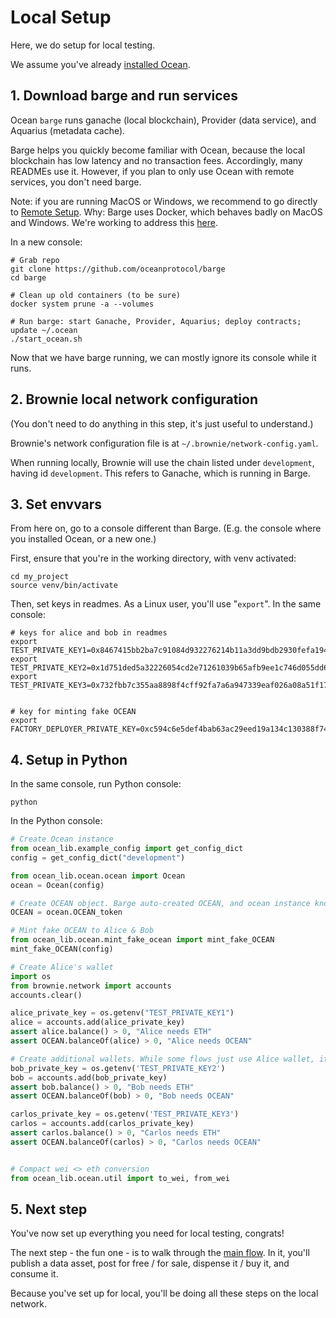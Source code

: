 <!--
Copyright 2023 Ocean Protocol Foundation
SPDX-License-Identifier: Apache-2.0
-->

# Local Setup

Here, we do setup for local testing.

We assume you've already [installed Ocean](install.md).

## 1. Download barge and run services

Ocean `barge` runs ganache (local blockchain), Provider (data service), and Aquarius (metadata cache).

Barge helps you quickly become familiar with Ocean, because the local blockchain has low latency and no transaction fees. Accordingly, many READMEs use it. However, if you plan to only use Ocean with remote services, you don't need barge.

Note: if you are running MacOS or Windows, we recommend to go directly to [Remote Setup](setup-remote.md). Why: Barge uses Docker, which behaves badly on MacOS and Windows. We're working to address this [here](https://github.com/oceanprotocol/ocean.py/issues/1313).

In a new console:

```console
# Grab repo
git clone https://github.com/oceanprotocol/barge
cd barge

# Clean up old containers (to be sure)
docker system prune -a --volumes

# Run barge: start Ganache, Provider, Aquarius; deploy contracts; update ~/.ocean
./start_ocean.sh
```

Now that we have barge running, we can mostly ignore its console while it runs.

## 2. Brownie local network configuration

(You don't need to do anything in this step, it's just useful to understand.)

Brownie's network configuration file is at `~/.brownie/network-config.yaml`.

When running locally, Brownie will use the chain listed under `development`, having id `development`. This refers to Ganache, which is running in Barge.

## 3. Set envvars

From here on, go to a console different than Barge. (E.g. the console where you installed Ocean, or a new one.)

First, ensure that you're in the working directory, with venv activated:

```console
cd my_project
source venv/bin/activate
```

Then, set keys in readmes. As a Linux user, you'll use "`export`". In the same console:

```console
# keys for alice and bob in readmes
export TEST_PRIVATE_KEY1=0x8467415bb2ba7c91084d932276214b11a3dd9bdb2930fefa194b666dd8020b99
export TEST_PRIVATE_KEY2=0x1d751ded5a32226054cd2e71261039b65afb9ee1c746d055dd699b1150a5befc
export TEST_PRIVATE_KEY3=0x732fbb7c355aa8898f4cff92fa7a6a947339eaf026a08a51f171199e35a18ae0


# key for minting fake OCEAN
export FACTORY_DEPLOYER_PRIVATE_KEY=0xc594c6e5def4bab63ac29eed19a134c130388f74f019bc74b8f4389df2837a58
```

## 4. Setup in Python

In the same console, run Python console:
```console
python
```

In the Python console:
```python
# Create Ocean instance
from ocean_lib.example_config import get_config_dict
config = get_config_dict("development")

from ocean_lib.ocean.ocean import Ocean
ocean = Ocean(config)

# Create OCEAN object. Barge auto-created OCEAN, and ocean instance knows
OCEAN = ocean.OCEAN_token

# Mint fake OCEAN to Alice & Bob
from ocean_lib.ocean.mint_fake_ocean import mint_fake_OCEAN
mint_fake_OCEAN(config)

# Create Alice's wallet
import os
from brownie.network import accounts
accounts.clear()

alice_private_key = os.getenv("TEST_PRIVATE_KEY1")
alice = accounts.add(alice_private_key)
assert alice.balance() > 0, "Alice needs ETH"
assert OCEAN.balanceOf(alice) > 0, "Alice needs OCEAN"

# Create additional wallets. While some flows just use Alice wallet, it's simpler to do all here.
bob_private_key = os.getenv('TEST_PRIVATE_KEY2')
bob = accounts.add(bob_private_key)
assert bob.balance() > 0, "Bob needs ETH"
assert OCEAN.balanceOf(bob) > 0, "Bob needs OCEAN"

carlos_private_key = os.getenv('TEST_PRIVATE_KEY3')
carlos = accounts.add(carlos_private_key)
assert carlos.balance() > 0, "Carlos needs ETH"
assert OCEAN.balanceOf(carlos) > 0, "Carlos needs OCEAN"


# Compact wei <> eth conversion
from ocean_lib.ocean.util import to_wei, from_wei
```

## 5. Next step

You've now set up everything you need for local testing, congrats!

The next step - the fun one - is to walk through the [main flow](main-flow.md). In it, you'll publish a data asset, post for free / for sale, dispense it / buy it, and consume it.

Because you've set up for local, you'll be doing all these steps on the local network.
